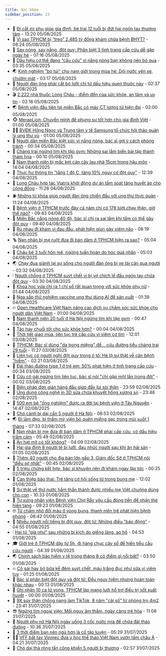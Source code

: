 ```yaml
---
title: Sức khỏe
sidebar_position: 23
---
```


<!-- dantri-suc-khoe:START -->
- 🤔 [Đi cắt mì phụ giúp gia đình, bé trai 12 tuổi bị đứt hai ngón tay thương tâm](https://dantri.com.vn/suc-khoe/di-cat-mi-phu-giup-gia-dinh-be-trai-12-tuoi-bi-dut-hai-ngon-tay-thuong-tam-20250805161250076.htm) - 13:20 05/08/2025
- 🚦 [Vì sao TPHCM bị “treo” 2.485 tỷ đồng khám chữa bệnh BHYT?](https://dantri.com.vn/suc-khoe/vi-sao-tphcm-bi-treo-2485-ty-dong-kham-chua-benh-bhyt-20250805151826345.htm) - 08:24 05/08/2025
- 🤖 [Say nóng, say nắng, đột quỵ: Phân biệt 3 tình trạng cấp cứu dễ gặp ngày hè](https://dantri.com.vn/suc-khoe/say-nong-say-nang-dot-quy-phan-biet-3-tinh-trang-cap-cuu-de-gap-ngay-he-20250805135929736.htm) - 07:16 05/08/2025
- 🐻 [Dấu hiệu cơ thể đang “cầu cứu” vì nắng nóng bạn không nên bỏ qua](https://dantri.com.vn/suc-khoe/dau-hieu-co-the-dang-cau-cuu-vi-nang-nong-ban-khong-nen-bo-qua-20250805085139015.htm) - 03:35 05/08/2025
- 🌏 [Kinh nghiệm &quot;bỏ túi&quot; cho nam giới trong mùa hè: Dội nước yên xe, chườm mát](https://dantri.com.vn/suc-khoe/kinh-nghiem-bo-tui-cho-nam-gioi-trong-mua-he-doi-nuoc-yen-xe-chuom-mat-20250805101652698.htm) - 03:17 05/08/2025
- 👺 [Người đàn ông phải cắt bỏ lưỡi chỉ từ dấu hiệu quen thuộc này](https://dantri.com.vn/suc-khoe/nguoi-dan-ong-phai-cat-bo-luoi-chi-tu-dau-hieu-quen-thuoc-nay-20250805093730252.htm) - 02:37 05/08/2025
- 🎬 [2.222 nhà thuốc Long Châu - điểm đến của sức khỏe, an tâm và uy tín](https://dantri.com.vn/suc-khoe/2222-nha-thuoc-long-chau-diem-den-cua-suc-khoe-an-tam-va-uy-tin-20250805091543034.htm) - 02:18 05/08/2025
- 🌏 [Bệnh viện đầu tiên tại miền Bắc có máy CT lượng tử hiện đại](https://dantri.com.vn/suc-khoe/benh-vien-dau-tien-tai-mien-bac-co-may-ct-luong-tu-hien-dai-20250804231416478.htm) - 02:00 05/08/2025
- 🐵 [MerapLion: Chuyển mình để phụng sự tốt hơn cho gia đình Việt](https://dantri.com.vn/suc-khoe/meraplion-chuyen-minh-de-phung-su-tot-hon-cho-gia-dinh-viet-20250804161753580.htm) - 01:00 05/08/2025
- 👨‍🏫 [BVĐK Hồng Ngọc và Trung tâm y tế Samsung tổ chức hội thảo quản lý ung thư vú](https://dantri.com.vn/suc-khoe/bvdk-hong-ngoc-va-trung-tam-y-te-samsung-to-chuc-hoi-thao-quan-ly-ung-thu-vu-20250804093112199.htm) - 01:00 05/08/2025
- 🤗 [Người dân miền Bắc kiệt sức vì nắng nóng, bác sĩ gợi ý cách phòng tránh](https://dantri.com.vn/suc-khoe/nguoi-dan-mien-bac-kiet-suc-vi-nang-nong-bac-si-goi-y-cach-phong-tranh-20250805072410483.htm) - 00:34 05/08/2025
- 🫶 [Chàng trai ngừng tim khi tập gym: Những sai lầm biến bài tập thành thảm họa](https://dantri.com.vn/suc-khoe/chang-trai-ngung-tim-khi-tap-gym-nhung-sai-lam-bien-bai-tap-thanh-tham-hoa-20250805070306591.htm) - 00:10 05/08/2025
- 🙉 [Nam thanh niên bị mắc kẹt cán cây lau nhà 15cm trong hậu môn](https://dantri.com.vn/suc-khoe/nam-thanh-nien-bi-mac-ket-can-cay-lau-nha-15cm-trong-hau-mon-20250804204028443.htm) - 14:04 04/08/2025
- 🦅 [Thực hư thông tin &quot;tăng 1 độ C, tăng 10% nguy cơ đột quỵ&quot;](https://dantri.com.vn/suc-khoe/thuc-hu-thong-tin-tang-1-do-c-tang-10-nguy-co-dot-quy-20250804193842558.htm) - 12:39 04/08/2025
- 🐘 [Long Châu hợp tác Viatris khởi động dự án tầm soát tăng huyết áp cho cộng đồng](https://dantri.com.vn/suc-khoe/long-chau-hop-tac-viatris-khoi-dong-du-an-tam-soat-tang-huyet-ap-cho-cong-dong-20250804180143408.htm) - 11:28 04/08/2025
- ⛽️ [Những từ khóa giúp người đàn ông chiến đấu với ung thư thực quản](https://dantri.com.vn/suc-khoe/nhung-tu-khoa-giup-nguoi-dan-ong-chien-dau-voi-ung-thu-thuc-quan-20250804174751641.htm) - 11:24 04/08/2025
- 🤡 [Bệnh viện ở TPHCM trước đây cả năm chỉ có 178 lượt chạy thận, giờ thế nào?](https://dantri.com.vn/suc-khoe/benh-vien-o-tphcm-truoc-day-ca-nam-chi-co-178-luot-chay-than-gio-the-nao-20250804151754005.htm) - 09:43 04/08/2025
- 💼 [Miền Bắc nắng nóng 40 độ, bác sĩ chỉ ra sai lầm khi tắm có thể gây đột quỵ](https://dantri.com.vn/suc-khoe/mien-bac-nang-nong-40-do-bac-si-chi-ra-sai-lam-khi-tam-co-the-gay-dot-quy-20250804153624428.htm) - 09:40 04/08/2025
- 🤔 [Rủ nhau đi khám vì đau đầu, phát hiện giun gây viêm não](https://dantri.com.vn/suc-khoe/ru-nhau-di-kham-vi-dau-dau-phat-hien-giun-gay-viem-nao-20250804144459066.htm) - 08:19 04/08/2025
- 🪜 [Nạn nhân bị mẹ ruột đưa đi bán dâm ở TPHCM hiện ra sao?](https://dantri.com.vn/suc-khoe/nan-nhan-bi-me-ruot-dua-di-ban-dam-o-tphcm-hien-ra-sao-20250804115439307.htm) - 05:04 04/08/2025
- 📝 [Cháu bé 3 tuổi hôn mê, ngừng tuần hoàn do hóc quả nhãn](https://dantri.com.vn/suc-khoe/chau-be-3-tuoi-hon-me-ngung-tuan-hoan-do-hoc-qua-nhan-20250804110327805.htm) - 05:03 04/08/2025
- 🌏 [Chạy đua giành lại sự sống cho người đàn ông bị xe tải cán qua người](https://dantri.com.vn/suc-khoe/chay-dua-gianh-lai-su-song-cho-nguoi-dan-ong-bi-xe-tai-can-qua-nguoi-20250804102000227.htm) - 03:32 04/08/2025
- 🕯 [Người chồng ở TPHCM suýt chết vì bị vợ chích lể đầu ngón tay chữa đột quỵ](https://dantri.com.vn/suc-khoe/nguoi-chong-o-tphcm-suyt-chet-vi-bi-vo-chich-le-dau-ngon-tay-chua-dot-quy-20250804094613071.htm) - 03:30 04/08/2025
- 🦍 [Khoa học vừa chỉ ra 1 chỉ số rất quan trọng với sức khỏe phụ nữ](https://dantri.com.vn/khoa-hoc/khoa-hoc-vua-chi-ra-1-chi-so-rat-quan-trong-voi-suc-khoe-phu-nu-20250730102645543.htm) - 01:44 04/08/2025
- 🌈 [Nga sắp thử nghiệm vaccine ung thư dùng AI để sản xuất](https://dantri.com.vn/khoa-hoc/nga-sap-thu-nghiem-vaccine-ung-thu-dung-ai-de-san-xuat-20250804080227374.htm) - 01:39 04/08/2025
- 🔥 [Open Healthcare Việt Nam nâng cao dịch vụ chăm sóc sức khỏe cho người dân Việt Nam](https://dantri.com.vn/suc-khoe/open-healthcare-viet-nam-nang-cao-dich-vu-cham-soc-suc-khoe-cho-nguoi-dan-viet-nam-20250801191006040.htm) - 01:00 04/08/2025
- 🌊 [Nam thanh niên 20 tuổi ở Hà Nội ngừng tim khi tập gym](https://dantri.com.vn/suc-khoe/nam-thanh-nien-20-tuoi-o-ha-noi-ngung-tim-khi-tap-gym-20250804074725525.htm) - 00:47 04/08/2025
- 🚦 [Táo hay chuối tốt cho sức khỏe hơn?](https://dantri.com.vn/suc-khoe/tao-hay-chuoi-tot-cho-suc-khoe-hon-20250803105733090.htm) - 00:04 04/08/2025
- 🤖 [Thời tiết giao mùa, liên tục trẻ cấp cứu vì viêm cơ tim](https://dantri.com.vn/suc-khoe/thoi-tiet-giao-mua-lien-tuc-tre-cap-cuu-vi-viem-co-tim-20250803141245319.htm) - 12:01 03/08/2025
- 🤡 [TPHCM: Bác sĩ dùng &quot;da trong miệng&quot; để... cứu đường tiểu chàng trai 29 tuổi](https://dantri.com.vn/suc-khoe/tphcm-bac-si-dung-da-trong-mieng-de-cuu-duong-tieu-chang-trai-29-tuoi-20250803111610329.htm) - 11:27 03/08/2025
- 💂 [Liên tục có người nghi đột quỵ trong ô tô: Hé lộ sự thật về căn bệnh &quot;hiểm&quot;](https://dantri.com.vn/suc-khoe/lien-tuc-co-nguoi-nghi-dot-quy-trong-o-to-he-lo-su-that-ve-can-benh-hiem-20250802190357919.htm) - 02:21 03/08/2025
- 🦄 [Đái tháo đường type 1 ở trẻ em: 50% phát hiện ở tình trạng cấp cứu](https://dantri.com.vn/suc-khoe/dai-thao-duong-type-1-o-tre-em-50-phat-hien-o-tinh-trang-cap-cuu-20250803073347422.htm) - 00:34 03/08/2025
- 🧠 [Cứu cô gái ngừng tim liên tục, bác sĩ nói &quot;chỉ gặp một lần trong đời&quot;](https://dantri.com.vn/suc-khoe/cuu-co-gai-ngung-tim-lien-tuc-bac-si-noi-chi-gap-mot-lan-trong-doi-20250802225322532.htm) - 00:02 03/08/2025
- 🤖 [Biện pháp đơn giản hàng đầu giúp đẩy lùi sỏi thận](https://dantri.com.vn/suc-khoe/bien-phap-don-gian-hang-dau-giup-day-lui-soi-than-20250801165054626.htm) - 23:59 02/08/2025
- 💼 [Ứng dụng công nghệ in 3D sửa chữa khuyết hổng xương sọ](https://dantri.com.vn/suc-khoe/ung-dung-cong-nghe-in-3d-sua-chua-khuyet-hong-xuong-so-20250802161509898.htm) - 23:46 02/08/2025
- 🧰 [500 em bé &quot;ống nghiệm&quot; được ra đời tại bệnh viện ở Tây Nguyên](https://dantri.com.vn/suc-khoe/500-em-be-ong-nghiem-duoc-ra-doi-tai-benh-vien-o-tay-nguyen-20250802104001233.htm) - 14:47 02/08/2025
- 🎉 [Chó cảnh bị dại cắn 5 người ở Hà Nội](https://dantri.com.vn/suc-khoe/cho-canh-bi-dai-can-5-nguoi-o-ha-noi-20250802152312773.htm) - 08:53 02/08/2025
- 🌏 [Đi làm đẹp, bị thẩm mỹ viện bỏ quên miếng gạc trong mũi suốt 1 tháng](https://dantri.com.vn/suc-khoe/di-lam-dep-bi-tham-my-vien-bo-quen-mieng-gac-trong-mui-suot-1-thang-20250802125808274.htm) - 07:33 02/08/2025
- 📝 [Nạn nhân bị mẹ đưa đi bán dâm ở TPHCM phải cấp cứu, có dấu hiệu trầm cảm](https://dantri.com.vn/suc-khoe/nan-nhan-bi-me-dua-di-ban-dam-o-tphcm-phai-cap-cuu-co-dau-hieu-tram-cam-20250802122839686.htm) - 05:49 02/08/2025
- 🧠 [Ăn hạt mít có tốt không?](https://dantri.com.vn/suc-khoe/an-hat-mit-co-tot-khong-20250802105444097.htm) - 04:09 02/08/2025
- 🚀 [Hai gia đình 8 người tê bì lưỡi, đau nhức người sau khi ăn hải sản](https://dantri.com.vn/suc-khoe/hai-gia-dinh-8-nguoi-te-bi-luoi-dau-nhuc-nguoi-sau-khi-an-hai-san-20250802080439244.htm) - 01:05 02/08/2025
- 💯 [Thêm 40 người cho địa bàn lớn gấp 3, Giám đốc Sở ở TPHCM nói “điều sợ nhất”](https://dantri.com.vn/suc-khoe/them-40-nguoi-cho-dia-ban-lon-gap-3-giam-doc-so-o-tphcm-noi-dieu-so-nhat-20250801144051718.htm) - 00:45 02/08/2025
- 🫶 [5 triệu chứng kết hợp, bác sĩ khuyên nên đi khám ngay lập tức](https://dantri.com.vn/suc-khoe/5-trieu-chung-ket-hop-bac-si-khuyen-nen-di-kham-ngay-lap-tuc-20250731203754380.htm) - 00:25 02/08/2025
- 👹 [Can thiệp bào thai: Trẻ tăng cơ hội sống từ trong bụng mẹ](https://dantri.com.vn/suc-khoe/can-thiep-bao-thai-tre-tang-co-hoi-song-tu-trong-bung-me-20250801151102958.htm) - 12:02 01/08/2025
- 🤩 [Sự thật về thứ nước hầm thần thánh được nhiều mẹ Việt chuộng dùng cho con](https://dantri.com.vn/suc-khoe/su-that-ve-thu-nuoc-ham-than-thanh-duoc-nhieu-me-viet-chuong-dung-cho-con-20250801001755714.htm) - 10:33 01/08/2025
- 🌊 [Tự xưng nhân viên Bệnh viện Chợ Rẫy yêu cầu đóng tiền để nhận thẻ hiến tạng](https://dantri.com.vn/suc-khoe/tu-xung-nhan-vien-benh-vien-cho-ray-yeu-cau-dong-tien-de-nhan-the-hien-tang-20250801161224515.htm) - 09:23 01/08/2025
- 🤓 [Từ chấm nhỏ đổi màu ở vùng bụng, thanh niên trẻ phát hiện bệnh phong](https://dantri.com.vn/suc-khoe/tu-cham-nho-doi-mau-o-vung-bung-thanh-nien-tre-phat-hien-benh-phong-20250801154206907.htm) - 08:42 01/08/2025
- 🌝 [Nhiều người nổi tiếng bị đột quỵ, đột tử: Những điều &quot;báo động&quot;](https://dantri.com.vn/suc-khoe/nhieu-nguoi-noi-tieng-bi-dot-quy-dot-tu-nhung-dieu-bao-dong-20250801075101659.htm) - 04:55 01/08/2025
- 🕯 [Hai từ “giá như” sau những bi kịch do giếng làng, ao hồ](https://dantri.com.vn/suc-khoe/hai-tu-gia-nhu-sau-nhung-bi-kich-do-gieng-lang-ao-ho-20250801090641720.htm) - 04:53 01/08/2025
- 🎓 [Giới trẻ ở TPHCM dậy từ 5h, đi hàng chục cây số để hiến tiểu cầu cứu người](https://dantri.com.vn/suc-khoe/gioi-tre-o-tphcm-day-tu-5h-di-hang-chuc-cay-so-de-hien-tieu-cau-cuu-nguoi-20250801103039835.htm) - 04:39 01/08/2025
- 🌏 [Chính sách bảo hiểm y tế trong tháng 8 có điểm gì nổi bật?](https://dantri.com.vn/suc-khoe/chinh-sach-bao-hiem-y-te-trong-thang-8-co-diem-gi-noi-bat-20250801095352267.htm) - 03:50 01/08/2025
- 🔥 [Cô gái hay bỏ bữa kể đêm suýt chết, máu trắng đục như sữa vì viêm tụy](https://dantri.com.vn/suc-khoe/co-gai-hay-bo-bua-ke-dem-suyt-chet-mau-trang-duc-nhu-sua-vi-viem-tuy-20250801074001138.htm) - 01:25 01/08/2025
- 📝 [Bác sĩ phân biệt đột quỵ và đột tử: Đều nguy hiểm nhưng hoàn toàn khác nhau](https://dantri.com.vn/suc-khoe/bac-si-phan-biet-dot-quy-va-dot-tu-deu-nguy-hiem-nhung-hoan-toan-khac-nhau-20250731233255057.htm) - 00:13 01/08/2025
- 🧠 [Ghi nhận 10 ca tử vong, TPHCM lập mạng lưới hỗ trợ điều trị sốt xuất huyết](https://dantri.com.vn/suc-khoe/ghi-nhan-10-ca-tu-vong-tphcm-lap-mang-luoi-ho-tro-dieu-tri-sot-xuat-huyet-20250731190412455.htm) - 00:00 01/08/2025
- 🦅 [9X suy thận chống nạng làm TikTok, 8 năm &quot;cãi số&quot; từ phòng trọ 4m2](https://dantri.com.vn/suc-khoe/9x-suy-than-chong-nang-lam-tiktok-8-nam-cai-so-tu-phong-tro-4m2-20250729090617557.htm) - 23:41 31/07/2025
- 😎 [Ngừng tim ngoại viện: Mối nguy âm thầm, ngày càng trẻ hóa](https://dantri.com.vn/suc-khoe/ngung-tim-ngoai-vien-moi-nguy-am-tham-ngay-cang-tre-hoa-20250731175724664.htm) - 11:08 31/07/2025
- 🎉 [Người phụ nữ Hà Nội ngày uống 3 cốc nước mía để chữa đái tháo đường](https://dantri.com.vn/suc-khoe/nguoi-phu-nu-ha-noi-ngay-uong-3-coc-nuoc-mia-de-chua-dai-thao-duong-20250731173544087.htm) - 10:36 31/07/2025
- 🫣 [3 thời điểm bạn nên ngủ hơn là cố tập luyện](https://dantri.com.vn/suc-khoe/3-thoi-diem-ban-nen-ngu-hon-la-co-tap-luyen-20250731105746453.htm) - 05:29 31/07/2025
- 🧑‍🏫 [VFF bắt tay Vinmec đưa y học thể thao Việt Nam vươn tầm châu Á](https://dantri.com.vn/suc-khoe/vff-bat-tay-vinmec-dua-y-hoc-the-thao-viet-nam-vuon-tam-chau-a-20250731111511472.htm) - 04:21 31/07/2025
- 🥷 [Chó dại thả rông tấn công khiến 5 người bị thương](https://dantri.com.vn/suc-khoe/cho-dai-tha-rong-tan-cong-khien-5-nguoi-bi-thuong-20250731091009522.htm) - 02:57 31/07/2025<!-- dantri-suc-khoe:END -->
